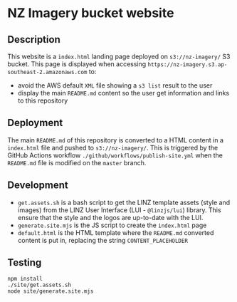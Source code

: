 # NZ Imagery bucket website

## Description

This website is a `index.html` landing page deployed on `s3://nz-imagery/` S3 bucket. This page is displayed when accessing `https://nz-imagery.s3.ap-southeast-2.amazonaws.com` to:

- avoid the AWS default `XML` file showing a `s3 list` result to the user
- display the main `README.md` content so the user get information and links to this repository

## Deployment

The main `README.md` of this repository is converted to a HTML content in a `index.html` file and pushed to `s3://nz-imagery/`.
This is triggered by the GitHub Actions workflow `./github/workflows/publish-site.yml` when the `README.md` file is modified on the `master` branch.

## Development

- `get.assets.sh` is a bash script to get the LINZ template assets (style and images) from the LINZ User Interface (LUI - `@linzjs/lui`) library. This ensure that the style and the logos are up-to-date with the LUI.
- `generate.site.mjs` is the JS script to create the `index.html` page
- `default.html` is the HTML template where the `README.md` converted content is put in, replacing the string `CONTENT_PLACEHOLDER`

## Testing

```shell
npm install
./site/get.assets.sh
node site/generate.site.mjs
```